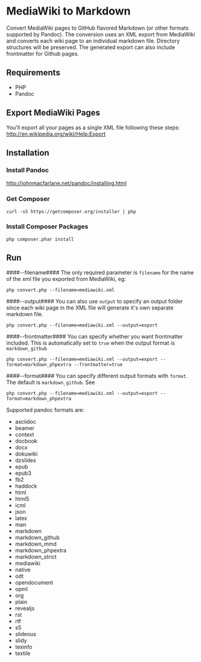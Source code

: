 MediaWiki to Markdown
=====================

Convert MediaWiki pages to GitHub flavored Markdown (or other formats supported by Pandoc). The conversion uses an XML export from MediaWiki and converts each wiki page to an individual markdown file. Directory structures will be preserved. The generated export can also include frontmatter for Github pages.

## Requirements

* PHP
* Pandoc


## Export MediaWiki Pages

You'll export all your pages as a single XML file following these steps: http://en.wikipedia.org/wiki/Help:Export


## Installation

### Install Pandoc

http://johnmacfarlane.net/pandoc/installing.html


### Get Composer

`curl -sS https://getcomposer.org/installer | php`


### Install Composer Packages

`php composer.phar install`


## Run

####--filename####
The only required parameter is `filename` for the name of the xml file you exported from MediaWiki, eg: 

`php convert.php --filename=mediawiki.xml`

####--output####
You can also use `output` to specify an output folder since each wiki page in the XML file will generate it's own separate markdown file.

`php convert.php --filename=mediawiki.xml --output=export`


####--frontmatter####
You can specify whether you want frontmatter included. This is automatically set to `true` when the output format is `markdown_github`

`php convert.php --filename=mediawiki.xml --output=export --format=markdown_phpextra --frontmatter=true`


####--format####
You can specify different output formats with `format`. The default is `markdown_github`. See 

`php convert.php --filename=mediawiki.xml --output=export --format=markdown_phpextra`

Supported pandoc formats are: 

* asciidoc
* beamer
* context
* docbook
* docx
* dokuwiki
* dzslides
* epub
* epub3
* fb2
* haddock
* html
* html5
* icml
* json
* latex
* man
* markdown
* markdown_github
* markdown_mmd
* markdown_phpextra
* markdown_strict
* mediawiki
* native
* odt
* opendocument
* opml
* org
* plain
* revealjs
* rst
* rtf
* s5
* slideous
* slidy
* texinfo
* textile
